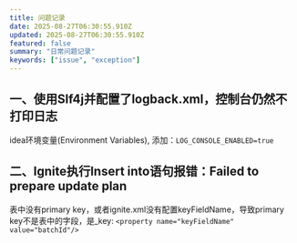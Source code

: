 ```yaml
---
title: 问题记录
date: 2025-08-27T06:30:55.910Z
updated: 2025-08-27T06:30:55.910Z
featured: false
summary: "日常问题记录"
keywords: ["issue", "exception"]
---
```


## 一、使用Slf4j并配置了logback.xml，控制台仍然不打印日志
idea环境变量(Environment Variables), 添加：`LOG_CONSOLE_ENABLED=true`
## 二、Ignite执行Insert into语句报错：Failed to prepare update plan
表中没有primary key，或者ignite.xml没有配置keyFieldName，导致primary key不是表中的字段，是_key: `<property name="keyFieldName" value="batchId"/>`
